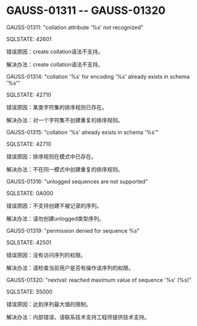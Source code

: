 # GAUSS-01311 -- GAUSS-01320<a name="ZH-CN_TOPIC_0302073431"></a>

GAUSS-01311: "collation attribute '%s' not recognized"

SQLSTATE: 42601

错误原因：create collation语法不支持。

解决办法：create collation语法不支持。

GAUSS-01314: "collation '%s' for encoding '%s' already exists in schema '%s'"

SQLSTATE: 42710

错误原因：某类字符集的排序规则已存在。

解决办法：对一个字符集不创建重复的排序规则。

GAUSS-01315: "collation '%s' already exists in schema '%s'"

SQLSTATE: 42710

错误原因：排序规则在模式中已存在。

解决办法：不在同一模式中创建重复的排序规则。

GAUSS-01316: "unlogged sequences are not supported"

SQLSTATE: 0A000

错误原因：不支持创建不被记录的序列。

解决办法：请勿创建unlogged类型序列。

GAUSS-01319: "permission denied for sequence %s"

SQLSTATE: 42501

错误原因：没有访问序列的权限。

解决办法：请检查当前用户是否有操作该序列的权限。

GAUSS-01320: "nextval: reached maximum value of sequence '%s' \(%s\)"

SQLSTATE: 55000

错误原因：达到序列最大值的限制。

解决办法：内部错误，请联系技术支持工程师提供技术支持。

